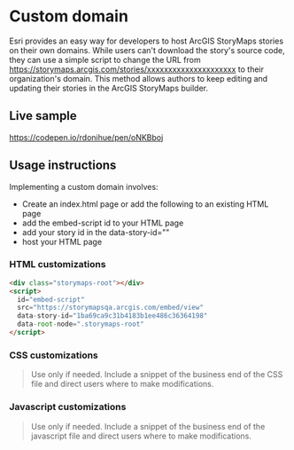 # Custom domain
Esri provides an easy way for developers to host ArcGIS StoryMaps stories on their own domains. While users can't download the story's source code, they can use a simple script to change the URL from https://storymaps.arcgis.com/stories/xxxxxxxxxxxxxxxxxxxxx to their organization's domain. This method allows authors to keep editing and updating their stories in the ArcGIS StoryMaps builder.

## Live sample
https://codepen.io/rdonihue/pen/oNKBboj

## Usage instructions
Implementing a custom domain involves:
- Create an index.html page or add the following to an existing HTML page
- add the embed-script id to your HTML page
- add your story id in the data-story-id=""
- host your HTML page


### HTML customizations
```html
<div class="storymaps-root"></div>
<script>
  id="embed-script"
  src="https://storymapsqa.arcgis.com/embed/view"
  data-story-id="1ba69ca9c31b4183b1ee486c36364198"
  data-root-node=".storymaps-root"
</script>
```
### CSS customizations
> Use only if needed. Include a snippet of the business end of the CSS file and direct users where to make modifications.



### Javascript customizations
> Use only if needed. Include a snippet of the business end of the javascript file and direct users where to make modifications.
